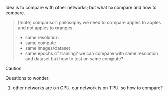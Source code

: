 Idea is to compare with other networks; but what to compare and how to compare. 
>[!note]  comparison philosophy 
>we need to compare apples to apples and not apples to oranges 
>- same resolution
>- same compute 
>- same images/dataset
>- same epochs of training?
	we can compare with same resolution and dataset but how to test on same compute?

>[!caution]
>Questions to wonder:
>1. other networks are on GPU, our network is on TPU. so how to compare?

